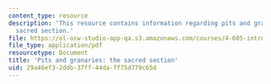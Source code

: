 ```yaml
---
content_type: resource
description: 'This resource contains information regarding pits and granaries: the
  sacred section.'
file: https://ol-ocw-studio-app-qa.s3.amazonaws.com/courses/4-605-introduction-to-the-history-and-theory-of-architecture-spring-2012/29a46ef32ddb37ff44daff75d779c65d_MIT4_605S12_lec06.pdf
file_type: application/pdf
resourcetype: Document
title: 'Pits and granaries: the sacred section'
uid: 29a46ef3-2ddb-37ff-44da-ff75d779c65d
---
```

